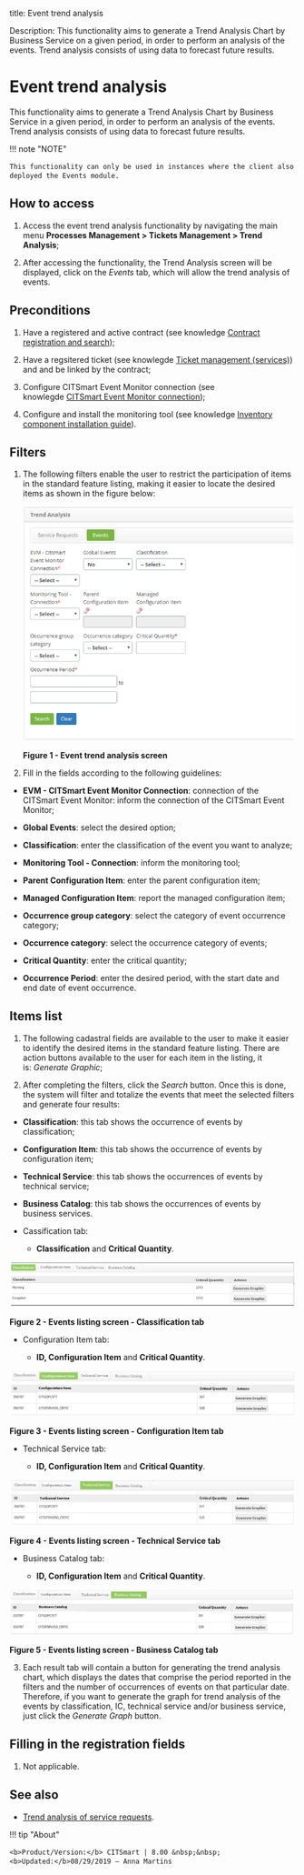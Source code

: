 title: Event trend analysis

Description: This functionality aims to generate a Trend Analysis Chart by Business Service on a given period, in order to perform an analysis of the events. Trend analysis consists of using data to forecast future results.

# Event trend analysis

This functionality aims to generate a Trend Analysis Chart by Business Service
in a given period, in order to perform an analysis of the events. Trend analysis
consists of using data to forecast future results.

!!! note "NOTE"

    This functionality can only be used in instances where the client also
    deployed the Events module.

How to access
-------------

1.  Access the event trend analysis functionality by navigating the main
    menu **Processes Management > Tickets Management > Trend Analysis**;

2.  After accessing the functionality, the Trend Analysis screen will be
    displayed, click on the *Events* tab, which will allow the trend analysis of
    events.

Preconditions
-------------

1.  Have a registered and active contract (see knowledge [Contract registration
    and search][1]);

2.  Have a regsitered ticket (see knowlegde [Ticket management
    (services)][2]) and and be linked by the contract;

3.  Configure CITSmart Event Monitor connection (see knowlegde [CITSmart Event
    Monitor connection][3]);

4.  Configure and install the monitoring tool (see knowledge [Inventory
    component installation guide][4]).

Filters
-------

1.  The following filters enable the user to restrict the participation of items
    in the standard feature listing, making it easier to locate the desired
    items as shown in the figure below:

    ![figure](images/event-trends-1.png)
    
    **Figure 1 - Event trend analysis screen**

2.  Fill in the fields according to the following guidelines:

-   **EVM - CITSmart Event Monitor Connection**: connection of the CITSmart
    Event Monitor: inform the connection of the CITSmart Event Monitor;

-   **Global Events**: select the desired option;

-   **Classification**: enter the classification of the event you want to
    analyze;

-   **Monitoring Tool - Connection**: inform the monitoring tool;

-   **Parent Configuration Item**: enter the parent configuration item;

-   **Managed Configuration Item**: report the managed configuration item;

-   **Occurrence group category**: select the category of event occurrence
    category;

-   **Occurrence category**: select the occurrence category of events;

-   **Critical Quantity**: enter the critical quantity;

-   **Occurrence Period**: enter the desired period, with the start date and end
    date of event occurrence.

Items list
----------

1.  The following cadastral fields are available to the user to make it easier
    to identify the desired items in the standard feature listing. There are
    action buttons available to the user for each item in the listing, it
    is: *Generate Graphic*;

2.  After completing the filters, click the *Search* button. Once this is done,
    the system will filter and totalize the events that meet the selected
    filters and generate four results:

-   **Classification**: this tab shows the occurrence of events by
    classification;

-   **Configuration Item**: this tab shows the occurrence of events by
    configuration item;

-   **Technical Service**: this tab shows the occurrences of events by technical
    service;

-   **Business Catalog**: this tab shows the occurrences of events by business
    services.

-   Cassification tab:

    -   **Classification** and **Critical Quantity**.

   ![figure](images/event-trends-2.png)
   
   **Figure 2 - Events listing screen - Classification tab**

-   Configuration Item tab:

    -   **ID, Configuration Item** and **Critical Quantity**.

   ![figure](images/event-trends-3.png)
   
   **Figure 3 - Events listing screen - Configuration Item tab**

-   Technical Service tab:

    -   **ID, Configuration Item** and **Critical Quantity**.

   ![figure](images/event-trends-4.png)
   
   **Figure 4 - Events listing screen - Technical Service tab**

-   Business Catalog tab:

    -   **ID, Configuration Item** and **Critical Quantity**.

   ![figure](images/event-trends-5.png)
   
   **Figure 5 - Events listing screen - Business Catalog tab**

3.  Each result tab will contain a button for generating the trend analysis
    chart, which displays the dates that comprise the period reported in the
    filters and the number of occurrences of events on that particular date.
    Therefore, if you want to generate the graph for trend analysis of the
    events by classification, IC, technical service and/or business service,
    just click the *Generate Graph* button.

Filling in the registration fields
----------------------------------

1.  Not applicable.

See also
--------

-   [Trend analysis of service requests][5].


[1]:/en-us/citsmart-platform-7/additional-features/contract-management/use/register-contract.html
[2]:/en-us/citsmart-platform-7/processes/tickets/ticket-management.html
[3]:/en-us/citsmart-platform-7/additional-features/add-ons/event-monitor-connection.html
[4]:/en-us/citsmart-platform-7/additional-features/add-ons/inventory-installation.html
[5]:/en-us/citsmart-platform-7/processes/tickets/service-request-trends.html

!!! tip "About"

    <b>Product/Version:</b> CITSmart | 8.00 &nbsp;&nbsp;
    <b>Updated:</b>08/29/2019 – Anna Martins
